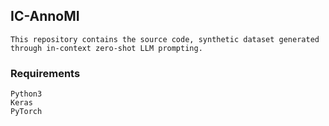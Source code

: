 ## IC-AnnoMI

```
This repository contains the source code, synthetic dataset generated through in-context zero-shot LLM prompting. 
```




### Requirements
```
Python3
Keras
PyTorch
```



